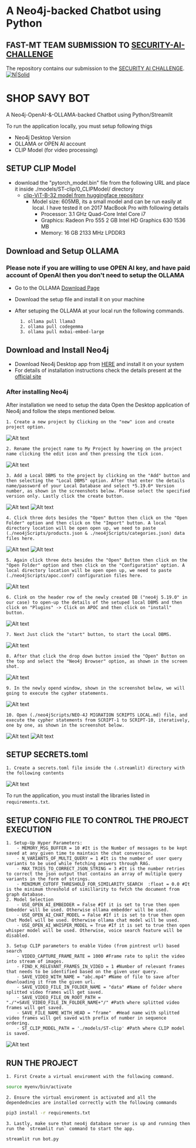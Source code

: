 # A Neo4j-backed Chatbot using Python
## **FAST-MT TEAM SUBMISSION TO [SECURITY-AI-CHALLENGE](https://aichallenge.pk/)**
The repository contains our submission to the [SECURITY AI CHALLENGE](https://aichallenge.pk/).
[![N|Solid](https://upload.wikimedia.org/wikipedia/en/e/e4/National_University_of_Computer_and_Emerging_Sciences_logo.png)](https://nodesource.com/products/nsolid)

# SHOP SAVY BOT

A Neo4j-OpenAI-&-OLLAMA-backed Chatbot using Python/Streamlit

To run the application locally, you must setup following thigs
- Neo4j Desktop Version
- OLLAMA or OPEN AI account
- CLIP Model (for video processing)

## SETUP CLIP Model

- download the "pytorch_model.bin" file from the following URL and place it inside ./models/ST-clip/0_CLIPModel/ directory
    - [clip-ViT-B-32 model from huggingface repository](https://huggingface.co/sentence-transformers/clip-ViT-B-32/tree/main/0_CLIPModel) 
        - Model size: 605MB, its a small model and can be run easily at local. I have tested it on 2017 MacBook Pro with following details
            - Processor: 3.1 GHz Quad-Core Intel Core i7
            - Graphics: Radeon Pro 555 2 GB Intel HD Graphics 630 1536 MB
            - Memory: 16 GB 2133 MHz LPDDR3

## Download and Setup OLLAMA
### Please note if you are willing to use OPEN AI key, and have paid account of OpenAI then you don't need to setup the OLLAMA
- Go to the OLLAMA [Download Page](https://ollama.com/)
- Download the setup file and install it on your machine
- After setuping the OLLAMA at your local run the following commands.

        1. ollama pull llama3
        2. ollama pull codegemma
        3. ollama pull mxbai-embed-large

## Download and Install Neo4j
 - Download Neo4j Desktop app from [HERE](https://neo4j.com/download/) and install it on your system
 - For details of installation instructions check the details present at the [official site](https://neo4j.com/docs/desktop-manual/current/installation/download-installation/)

### After installing Neo4j
After installation we need to setup the data
Open the Desktop application of Neo4j and follow the steps mentioned below.



    1. Create a new project by Clicking on the "new" icon and create project option.
![Alt text](images/neo4j/1.png)

    2. Rename the project name to My Project by howering on the project name clicking the edit icon and then pressing the tick icon.
![Alt text](images/neo4j/2.png)

    3. Add a Local DBMS to the project by clicking on the "Add" button and then selecting the "Local DBMS" option. After that enter the details name/password of your Local Database and select *5.19.0* Version number, as shown in the screenshots below. Please select the specified version only. Lastly click the create button.
    
![Alt text](images/neo4j/3.1.png) ![Alt text](images/neo4j/3.2.png)

    4. Click three dots besides the "Open" Button then click on the "Open Folder" option and then click on the "Import" button. A local directory location will be open open up, we need to paste (./neo4jScripts/products.json & ./neo4jScripts/categories.json) data files here. 
![Alt text](images/neo4j/4.1.png) ![Alt text](images/neo4j/4.2.png)

    5. Again click three dots besides the "Open" Button then click on the "Open Folder" option and then click on the "Configuration" option. A local directory location will be open open up, we need to paste (./neo4jScripts/apoc.conf) configuration files here. 
![Alt text](images/neo4j/5.png)

    6. Clink on the header row of the newly created DB ("neo4j 5.19.0" in our case) to open-up the details of the setuped local DBMS and then click on "Plugins" -> Click on APOC and then click on "install" button.
![Alt text](images/neo4j/6.png)

    7. Next Just click the "start" button, to start the Local DBMS.
![Alt text](images/neo4j/7.png)

    8. After that click the drop down button insied the "Open" Button on the top and select the "Neo4j Browser" option, as shown in the screen shot.
![Alt text](images/neo4j/8.png)

    9. In the newly opend window, shown in the screenshot below, we will going to execute the cypher statements.
![Alt text](images/neo4j/9.png)

    10. Open (./neo4jScripts/NEO-4J MIGRATION SCRIPTS LOCAL.md) file, and execute the cypher statements from SCRIPT-1 to SCRIPT-10, iteratively, one by one, as shown in the screenshot below.
![Alt text](images/neo4j/10.1.png) ![Alt text](images/neo4j/10.2.png)

## SETUP SECRETS.toml
    1. Create a secrets.toml file inside the (.streamlit) directory with the following contents
![Alt text](images/secretFile/secretsTomlFileContents.png)

To run the application, you must install the libraries listed in `requirements.txt`.
## SETUP CONFIG FILE TO CONTROL THE PROJECT EXECUTION
    1. Setup-Up Hyper Parameters:
        - MEMORY_MSG_BUFFER = 10 #It is the Number of messages to be kept saved at any given time to maintain the chat conversion.
        - N_VARIANTS_OF_MULTI_QUERY = 1 #It is the number of user query variants to be used while fetching answers through RAG.
        - MAX_TRIES_TO_CORRECT_JSON_STRING = 3 #It is the number retries to correct the json output that contains an array of multiple query variants in the form of strings.
        - MINIMUM_CUTOFF_THRESHOLD_FOR_SIMILARITY_SEARCH  :float = 0.0 #It is the minimum threshold of simillarity to fetch the document from graph database.
    2. Model Selection
        - USE_OPEN_AI_EMBEDDER = False #If it is set to true then open Embedder will be used. Otherwise ollama embedder will be used.
        - USE_OPEN_AI_CHAT_MODEL = False #If it is set to true then open Chat Model will be used. Otherwise ollama chat model will be used.
        - USE_OPEN_AI_WHISPER_MODEL = True #If it is set to true then open whisper model will be used. Otherwise, voice search feature will be disabled.
        
    3. Setup CLIP parameters to enable Video (from pintrest url) based search
        - VIDEO_CAPTURE_FRAME_RATE = 1000 #Frame rate to split the video into stream of images. 
        - FIND_K_RELEVANT_FRAMES_IN_VIDEO = 1 #Number of relevant frames that needs to be identified based on the given user query.
        - SAVE_VIDEO_WITH_NAME = "abc.mp4" #Name of file to save after downloading it from the given url.
        - SAVE_VIDEO_FILE_IN_FOLDER_NAME = "data" #Name of folder where splitted video frames will get saved. 
        - SAVE_VIDEO_FILE_ON_ROOT_PATH = "./"+SAVE_VIDEO_FILE_IN_FOLDER_NAME+"/" #Path where splitted video frames will get saved.
        - SAVE_FILE_NAME_WITH_HEAD = "frame"  #Head name with splitted video frames will get saved with prefix of number in sequence ordering.
        - ST_CLIP_MODEL_PATH = './models/ST-clip' #Path where CLIP model is saved.
        
![Alt text](images/configFile/configFile.png)

## RUN THE PROJECT
    1. First Create a virtual enviroment with the following command.
```sh
source myenv/bin/activate
```
    2. Ensure the virtual enviroment is activated and all the dependedncies are installed correctly with the following commands
```sh
pip3 install -r requirements.txt
```
    
    3. Lastly, make sure that neo4j database server is up and running then run the `streamlit run` command to start the app. 
```sh
streamlit run bot.py
```
